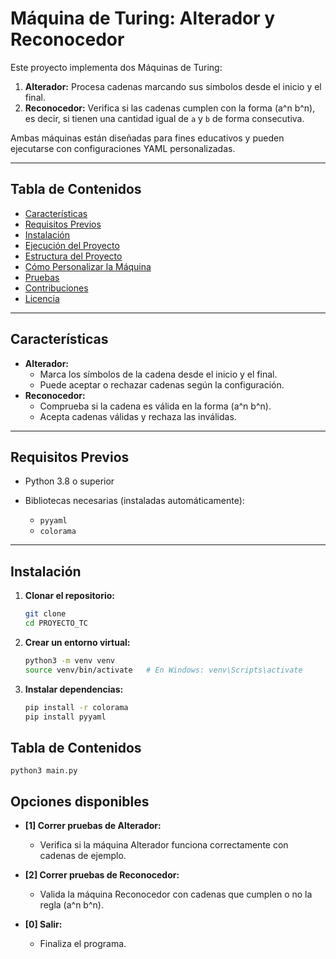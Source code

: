 # Máquina de Turing: Alterador y Reconocedor

Este proyecto implementa dos Máquinas de Turing:

1. **Alterador:** Procesa cadenas marcando sus símbolos desde el inicio y el final.
2. **Reconocedor:** Verifica si las cadenas cumplen con la forma \(a^n b^n\), es decir, si tienen una cantidad igual de `a` y `b` de forma consecutiva.

Ambas máquinas están diseñadas para fines educativos y pueden ejecutarse con configuraciones YAML personalizadas.

---

## Tabla de Contenidos

- [Características](#características)
- [Requisitos Previos](#requisitos-previos)
- [Instalación](#instalación)
- [Ejecución del Proyecto](#ejecución-del-proyecto)
- [Estructura del Proyecto](#estructura-del-proyecto)
- [Cómo Personalizar la Máquina](#cómo-personalizar-la-máquina)
- [Pruebas](#pruebas)
- [Contribuciones](#contribuciones)
- [Licencia](#licencia)

---

## Características

- **Alterador:**
  - Marca los símbolos de la cadena desde el inicio y el final.
  - Puede aceptar o rechazar cadenas según la configuración.
- **Reconocedor:**
  - Comprueba si la cadena es válida en la forma \(a^n b^n\).
  - Acepta cadenas válidas y rechaza las inválidas.

---

## Requisitos Previos

- Python 3.8 o superior
- Bibliotecas necesarias (instaladas automáticamente):

  - `pyyaml`
  - `colorama`

---

## Instalación

1. **Clonar el repositorio:**

   ```bash
   git clone 
   cd PROYECTO_TC

2. **Crear un entorno virtual:**

    ```bash
    python3 -m venv venv
    source venv/bin/activate   # En Windows: venv\Scripts\activate

2. **Instalar dependencias:**

    ```bash
    pip install -r colorama 
    pip install pyyaml

## Tabla de Contenidos

    python3 main.py

## Opciones disponibles

- **[1] Correr pruebas de Alterador:**
  - Verifica si la máquina Alterador funciona correctamente con cadenas de ejemplo.

- **[2] Correr pruebas de Reconocedor:**
  - Valida la máquina Reconocedor con cadenas que cumplen o no la regla \(a^n b^n\).

- **[0] Salir:**
  - Finaliza el programa.


